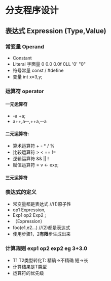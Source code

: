 # 分支程序设计
## 表达式 Expression (Type,Value)
###  常变量 Operand
- Constant
- Literal 字面量 0 0.0 0.0f 0LL '0' "0"
- 符号常量  const / #define
- 变量  int x=3,y;

### 运算符 operator

#### 一元运算符 
- -a +a;
- a++,a--,++a,--a 

#### 二元运算符:
- 算术运算符 + - * / % 
- 比较运算符 > < == !=
- 逻辑运算符 && || !
- 赋值运算符 =  v <- exp;

#### 三元运算符

### 表达式的定义
- 常变量都是表达式 //(1)原子性
- op1 Expression, 
- Exp1 op2 Exp2 ;
- （Expression） 
- foo(e1,e2...) //(2)都是表达式
- 使用步骤1，2**有限**步生成出来

### 计算规则 exp1 op2 exp2 eg 3+3.0
- T1 T2类型转化T: 精确->不精确 短->长
- 计算结果是T类型
- 运算符的优先级



